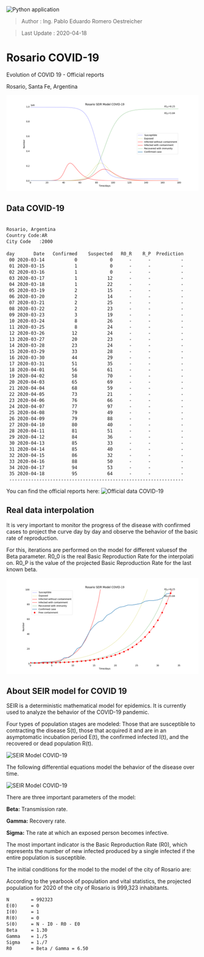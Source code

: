 ![Python application](https://github.com/blinzki/COVID19/workflows/Python%20application/badge.svg)

>Author        : Ing. Pablo Eduardo Romero Oestreicher

>Last Update   : 2020-04-18

# Rosario COVID-19

Evolution of COVID 19 - Official reports

Rosario, Santa Fe, Argentina

![SEIR Model COVID-19](/img/seir-covid19-2020-04-18.png)

## Data COVID-19

```

Rosario, Argentina
Country Code:AR
City Code   :2000

day       Date   Confirmed    Suspected   R0_R    R_P  Prediction
 00 2020-03-14           0            0      -      -           -
 01 2020-03-15           1            0      -      -           -
 02 2020-03-16           1            0      -      -           -
 03 2020-03-17           1           12      -      -           -
 04 2020-03-18           1           22      -      -           -
 05 2020-03-19           2           15      -      -           -
 06 2020-03-20           2           14      -      -           -
 07 2020-03-21           2           25      -      -           -
 08 2020-03-22           2           23      -      -           -
 09 2020-03-23           3           19      -      -           -
 10 2020-03-24           8           26      -      -           -
 11 2020-03-25           8           24      -      -           -
 12 2020-03-26          12           24      -      -           -
 13 2020-03-27          20           23      -      -           -
 14 2020-03-28          23           24      -      -           -
 15 2020-03-29          33           28      -      -           -
 16 2020-03-30          44           29      -      -           -
 17 2020-03-31          51           35      -      -           -
 18 2020-04-01          56           61      -      -           -
 19 2020-04-02          58           70      -      -           -
 20 2020-04-03          65           69      -      -           - 
 21 2020-04-04          68           59      -      -           - 
 22 2020-04-05          73           21      -      -           - 
 23 2020-04-06          76           66      -      -           - 
 24 2020-04-07          77           97      -      -           - 
 25 2020-04-08          79           49      -      -           - 
 26 2020-04-09          79           88      -      -           - 
 27 2020-04-10          80           40      -      -           - 
 28 2020-04-11          81           51      -      -           - 
 29 2020-04-12          84           36      -      -           - 
 30 2020-04-13          85           33      -      -           - 
 31 2020-04-14          85           40      -      -           - 
 32 2020-04-15          86           32      -      -           -
 33 2020-04-16          88           50      -      -           -
 34 2020-04-17          94           53      -      -           -
 35 2020-04-18          95           64      -      -           -
 ----------------------------------------------------------------

```

You can find the official reports here: ![Official data COVID-19](/reports)

## Real data interpolation

It is very important to monitor the progress of the disease with confirmed cases to project the curve day by day and observe the behavior of the basic rate of reproduction.

For this, iterations are performed on the model for different values ​​of the Beta parameter. R0_0 is the real Basic Reproduction Rate for the interpolati  on. R0_P is the value of the projected Basic Reproduction Rate for the last known beta.

![SEIR Model COVID-19](/img/seir-interpolation-2020-04-18.png)

## About SEIR model for COVID 19

SEIR is a deterministic mathematical model for epidemics. It is currently used to analyze the behavior of the COVID-19 pandemic.

Four types of population stages are modeled: Those that are susceptible to contracting the disease S(t), those that acquired it and are in an asymptomatic incubation period E(t), the confirmed infected I(t), and the recovered or dead population R(t).

![SEIR Model COVID-19](/img/seir-blocks.png)

The following differential equations model the behavior of the disease over time.

![SEIR Model COVID-19](/img/seir-diffeq.png)

There are three important parameters of the model:

**Beta:**  Transmission rate.

**Gamma:** Recovery rate.

**Sigma:** The rate at which an exposed person becomes infective.  

The most important indicator is the Basic Reproduction Rate (R0), which represents the number of new infected produced by a single infected if the entire population is susceptible.

The initial conditions for the model to the model of the city of Rosario are:

According to the yearbook of population and vital statistics, the projected population for 2020 of the city of Rosario is 999,323 inhabitants.

```
N        = 992323
E(0)     = 0
I(0)     = 1
R(0)     = 0
S(0)     = N - I0 - R0 - E0
Beta     = 1.30
Gamma    = 1./5
Sigma    = 1./7
R0       = Beta / Gamma = 6.50
```
